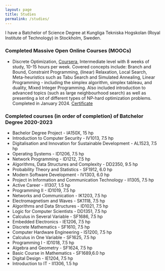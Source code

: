 ```yaml
---
layout: page
title: Studies
permalink: /studies/
---
```


I have a Batchelor of Science Degree at Kungliga Tekniska Hogskolan (Royal Institute of Technology) in Stockholm, Sweden. 

### Completed Massive Open Online Courses (MOOCs)
- Discrete Optimization, [Coursera](https://www.coursera.org/learn/discrete-optimization/home/info), Intermediate level with 8 weeks of study, 10-15 hours per week. Covered concepts include: Branch and Bound, Constraint Programming, (linear) Relaxation, Local Search, Meta-heuristics such as Tabu Search and Simulated Annealing, Linear Programming - including the simplex algorithm, simplex tableau, and duality, Mixed Integer Programming. Also included introduction to advanced topics (such as large neighbourhood search) as well as presenting a lot of different types of NP-hard optimization problems. Completed in January 2024. [Certificate](https://coursera.org/share/f36579c48f9a3deea9fa1d738a6b4b2f)

### Completed courses (in order of completion) of Batchelor Degree 2020-2023
- Bachelor Degree Project - IA150X, 15 hp
- Introduction to Computer Security - IV1013, 7.5 hp
- Digitalisation and Innovation for Sustainable Development - AL1523, 7.5 hp
- Operating Systems - ID1206, 7.5 hp
- Network Programming - ID1212, 7.5 hp
- Algorithms, Data Structures and Complexity - DD2350, 9.5 hp
- Probability Theory and Statistics - SF1912, 6.0 hp
- Modern Software Development - IV1303, 6.0 hp
- Project in Information and Communication Technology - II1305, 7.5 hp
- Active Career - II1307, 1.5 hp
- Programming II - ID1019, 7.5 hp
- Networks and Communication - IK1203, 7.5 hp
- Electromagnetism and Waves - SK1118, 7.5 hp
- Algorithms and Data Structures - ID1021, 7.5 hp
- Logic for Computer Scientists - DD1351, 7.5 hp
- Calculus in Several Variable - SF1686, 7.5 hp
- Embedded Electronics - IE1206, 7.5 hp
- Discrete Mathematics - SF1610, 7.5 hp
- Computer Hardware Engineering - IS1200, 7.5 hp
- Calculus in One Variable - SF1625, 7.5 hp
- Programming I - ID1018, 7.5 hp
- Algebra and Geometry - SF1624, 7.5 hp
- Basic Course in Mathematics - SF1689,6.0 hp
- Digital Design - IE1204, 7.5 hp
- Introduction to IT - II1306, 1.5 hp